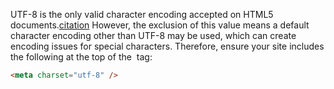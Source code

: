 UTF-8 is the only valid character encoding accepted on HTML5 documents.[citation](https://developer.mozilla.org/en-US/docs/Web/HTML/Element/meta#charset) However, the exclusion of this value means a default character encoding other than UTF-8 may be used, which can create encoding issues for special characters. Therefore, ensure your site includes the following at the top of the <head> tag:

```html
<meta charset="utf-8" />
```
